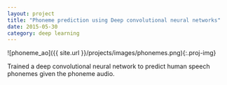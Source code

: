 ```yaml
---
layout: project
title: "Phoneme prediction using Deep convolutional neural networks"
date: 2015-05-30
category: deep learning
---
```

![phoneme_ao]({{ site.url }}/projects/images/phonemes.png){:.proj-img}
<p class="proj-text-content">Trained a deep convolutional neural network to predict human speech phonemes given the phoneme audio.</p>
